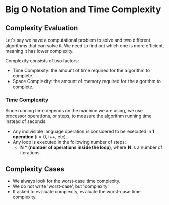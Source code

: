 # Big O Notation and Time Complexity

## Complexity Evaluation

Let's say we have a computational problem to solve and two different algorithms that can solve it. We need to find out which one is more efficient, meaning it has lower complexity.

Complexity consists of two factors:

- Time Complexity: the amount of time required for the algorithm to complete.
- Space Complexity: the amount of memory required for the algorithm to complete.

### Time Complexity

Since running time depends on the machine we are using, we use processor operations, or steps, to measure the algorithm running time instead of seconds.

- Any indivisible language operation is considered to be executed in **1 operation** (i = 0, i++, etc).
- Any loop is executed in the following number of steps:
    - **N * (number of operations inside the loop)**, where **N** is a number of iterations.


## Complexity Cases

- We always look for the worst-case time complexity.
- We do not write 'worst-case', but 'complexity'.
- If asked to evaluate complexity, evaluate the worst-case time complexity.

